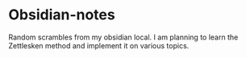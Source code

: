 # Obsidian-notes
Random scrambles from my obsidian local. I am planning to learn the Zettlesken method and implement it on various topics. 
